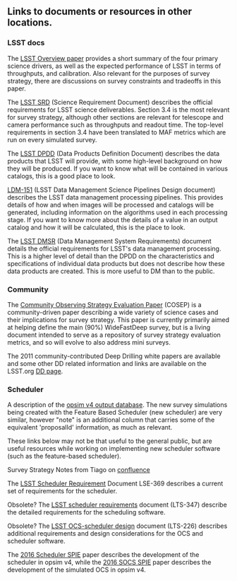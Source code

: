 ## Links to documents or resources in other locations.

### LSST docs

The [LSST Overview paper](https://www.lsst.org/content/lsst-science-drivers-reference-design-and-anticipated-data-products) provides a short summary of the four primary science drivers, as well as the expected performance of LSST in terms of throughputs, and calibration. Also relevant for the purposes of survey strategy, there are discussions on survey constraints and tradeoffs in this paper. 

The [LSST SRD](http://ls.st/srd) (Science Requirement Document) describes the official requirements for LSST science deliverables. Section 3.4 is the most relevant for survey strategy, although other sections are relevant for telescope and camera performance such as throughputs and readout time. The top-level requirements in section 3.4 have been translated to MAF metrics which are run on every simulated survey.

The [LSST DPDD](http://ls.st/dpdd) (Data Products Definition Document) describes the data products that LSST will provide, with some high-level background on how they will be produced. If you want to know what will be contained in various catalogs, this is a good place to look. 

[LDM-151](http://ls.st/ldm-151) (LSST Data Management Science Pipelines Design document) describes the LSST data management processing pipelines. This provides details of how and when images will be processed and catalogs will be generated, including information on the algorithms used in each processing stage. If you want to know more about the details of a value in an output catalog and how it will be calculated, this is the place to look. 

The [LSST DMSR](http://ls.st/lse-61) (Data Management System Requirements) document details the official requirements for LSST's data management processing. This is a higher level of detail than the DPDD on the characteristics and specifications of individual data products but does not describe how these data products are created. This is more useful to DM than to the public.

### Community

The [Community Observing Strategy Evaluation Paper](https://github.com/LSSTScienceCollaborations/ObservingStrategy) (COSEP) is a community-driven paper describing a wide variety of science cases and their implications for survey strategy. This paper is currently primarily aimed at helping define the main (90\%) WideFastDeep survey, but is a living document intended to serve as a repository of survey strategy evaluation metrics, and so will evolve to also address mini surveys.

The 2011 community-contributed Deep Drilling white papers are available and some other DD related information and links are available on the LSST.org [DD page](https://www.lsst.org/scientists/survey-design/ddf). 

### Scheduler

A description of the [opsim v4 output database](https://lsst-sims.github.io/sims_ocs/database.html).
The new survey simulations being created with the Feature Based Scheduler (new scheduler) are very similar, however "note" is an additional column that carries some of the equivalent 'proposalId' information, as much as relevant.

These links below may not be that useful to the general public, but are useful resources while working on implementing new scheduler software (such as the feature-based scheduler). 

Survey Strategy Notes from Tiago on [confluence](https://confluence.lsstcorp.org/display/LTS/Survey+Strategy+-+Tiago+Ribeiro)

The [LSST Scheduler Requirement](https://docushare.lsst.org/docushare/dsweb/Get/LSE-369) Document LSE-369 describes a current set of requirements for the scheduler.

Obsolete? The [LSST scheduler requirements](https://docushare.lsst.org/docushare/dsweb/Get/LTS-347/Scheduler%20Requirements%20v4.2.1.pdf) document (LTS-347) describe the detailed requirements for the scheduling software. 

Obsolete? The [LSST OCS-scheduler design](https://docushare.lsst.org/docushare/dsweb/Get/LTS-226/LTS226-SchedulerDesign-1.1.pdf) document (LTS-226) describes additional requirements and design considerations for the OCS and scheduler software. 

The [2016 Scheduler SPIE](https://docushare.lsstcorp.org/docushare/dsweb/Get/Publication-131/) paper describes the development of the scheduler in opsim v4, while the [2016 SOCS SPIE](https://docushare.lsstcorp.org/docushare/dsweb/Get/Publication-116/) paper describes the development of the simulated OCS in opsim v4.
